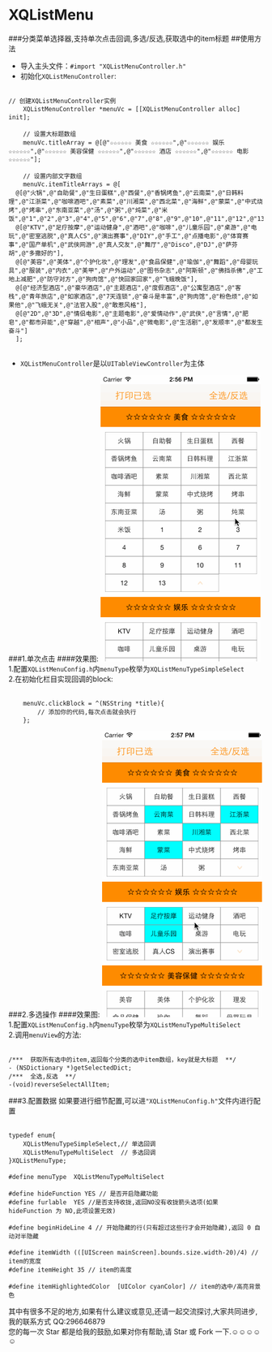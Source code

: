 # XQListMenu
###分类菜单选择器,支持单次点击回调,多选/反选,获取选中的item标题
##使用方法
* 导入主头文件：`#import "XQListMenuController.h"`<br>
* 初始化`XQListMenuController`:
```objc

// 创建XQListMenuController实例
    XQListMenuController *menuVc = [[XQListMenuController alloc] init];
    
    // 设置大标题数组
    menuVc.titleArray = @[@"☆☆☆☆☆☆ 美食 ☆☆☆☆☆☆",@"☆☆☆☆☆☆ 娱乐 ☆☆☆☆☆☆",@"☆☆☆☆☆☆ 美容保健 ☆☆☆☆☆☆",@"☆☆☆☆☆☆ 酒店 ☆☆☆☆☆☆",@"☆☆☆☆☆☆ 电影 ☆☆☆☆☆☆"];
    
    // 设置内部文字数组
    menuVc.itemTitleArrays = @[
  @[@"火锅",@"自助餐",@"生日蛋糕",@"西餐",@"香锅烤鱼",@"云南菜",@"日韩料理",@"江浙菜",@"咖啡酒吧",@"素菜",@"川湘菜",@"西北菜",@"海鲜",@"蒙菜",@"中式烧烤",@"烤串",@"东南亚菜",@"汤",@"粥",@"炖菜",@"米饭",@"1",@"2",@"3",@"4",@"5",@"6",@"7",@"8",@"9",@"10",@"11",@"12",@"13"],
  @[@"KTV",@"足疗按摩",@"运动健身",@"酒吧",@"咖啡",@"儿童乐园",@"桌游",@"电玩",@"密室逃脱",@"真人CS",@"演出赛事",@"DIY",@"手工",@"点播电影",@"体育赛事",@"国产单机",@"武侠网游",@"真人交友",@"舞厅",@"Disco",@"DJ",@"萨芬胡",@"多撒好的"],
  @[@"美容",@"美体",@"个护化妆",@"理发",@"食品保健",@"瑜伽",@"舞蹈",@"母婴玩具",@"服装",@"内衣",@"美甲",@"户外运动",@"图书杂志",@"阿斯顿",@"佛挡杀佛",@"工地上减肥",@"防守对方",@"狗肉馆",@"快回家回家",@"飞蛾晚饭"],
  @[@"经济型酒店",@"豪华酒店",@"主题酒店",@"度假酒店",@"公寓型酒店",@"客栈",@"青年旅店",@"如家酒店",@"7天连锁",@"奋斗是丰富",@"狗肉馆",@"粉色烦",@"如果他",@"飞蛾无关",@"法官入股",@"敢惹风格"],
  @[@"2D",@"3D",@"情侣电影",@"主题电影",@"爱情动作",@"武侠",@"言情",@"肥皂",@"都市异能",@"穿越",@"相声",@"小品",@"微电影",@"生活剧",@"发顺丰",@"都发生奋斗"]
  ];
  
```
* `XQListMenuController`是以`UITableViewController`为主体

###1.单次点击
####效果图:
![](https://github.com/ChandHsu/XQListMenu/blob/master/1.gif)<br>
1.配置`XQListMenuConfig.h`内`menuType`枚举为`XQListMenuTypeSimpleSelect`<br>
2.在初始化栏目实现回调的block:
```objc
    
    menuVc.clickBlock = ^(NSString *title){
        // 添加你的代码,每次点击就会执行
    };

```
###2.多选操作
####效果图:
![](https://github.com/ChandHsu/XQListMenu/blob/master/2.gif)<br>
1.配置`XQListMenuConfig.h`内`menuType`枚举为`XQListMenuTypeMultiSelect`<br>
2.调用`menuView`的方法:
```objc

/***  获取所有选中的item,返回每个分类的选中item数组，key就是大标题  **/
- (NSDictionary *)getSelectedDict;
/***  全选,反选  **/
-(void)reverseSelectAllItem;

```

###3.配置数据
如果要进行细节配置,可以进`"XQListMenuConfig.h"`文件内进行配置
```objc

typedef enum{
    XQListMenuTypeSimpleSelect,// 单选回调
    XQListMenuTypeMultiSelect  // 多选回调
}XQListMenuType;

#define menuType  XQListMenuTypeMultiSelect

#define hideFunction YES // 是否开启隐藏功能
#define furlable  YES //是否支持收拢,返回NO没有收拢箭头选项(如果 hideFunction 为 NO,此项设置无效)

#define beginHideLine 4 // 开始隐藏的行(只有超过这些行才会开始隐藏),返回 0 自动对半隐藏

#define itemWidth (([UIScreen mainScreen].bounds.size.width-20)/4) // item的宽度
#define itemHeight 35 // item的高度

#define itemHighlightedColor  [UIColor cyanColor] // item的选中/高亮背景色

```

其中有很多不足的地方,如果有什么建议或意见,还请一起交流探讨,大家共同进步,我的联系方式  QQ:296646879<br>
您的每一次 Star 都是给我的鼓励,如果对你有帮助,请 Star 或 Fork 一下.☺☺☺☺☺






